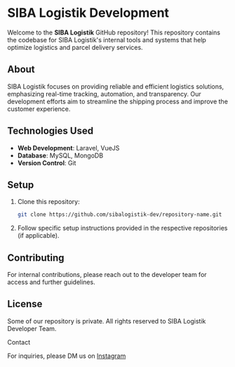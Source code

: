# SIBA Logistik Development

Welcome to the **SIBA Logistik** GitHub repository! This repository contains the codebase for SIBA Logistik's internal tools and systems that help optimize logistics and parcel delivery services.

## About

SIBA Logistik focuses on providing reliable and efficient logistics solutions, emphasizing real-time tracking, automation, and transparency. Our development efforts aim to streamline the shipping process and improve the customer experience.

## Technologies Used

- **Web Development**: Laravel, VueJS
- **Database**: MySQL, MongoDB
- **Version Control**: Git

## Setup

1. Clone this repository:
   ```bash
   git clone https://github.com/sibalogistik-dev/repository-name.git
   
2. Follow specific setup instructions provided in the respective repositories (if applicable).

## Contributing

For internal contributions, please reach out to the developer team for access and further guidelines.

## License

Some of our repository is private. All rights reserved to SIBA Logistik Developer Team.

Contact

For inquiries, please DM us on [Instagram](https://www.instagram.com/sibacargoofficial)
